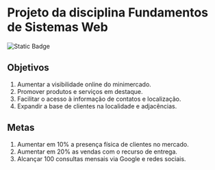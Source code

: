 # Projeto da disciplina Fundamentos de Sistemas Web

![Static Badge](https://img.shields.io/badge/Fase_1_conclu%C3%ADda-green)

## Objetivos
1. Aumentar a visibilidade online do minimercado.
2. Promover produtos e serviços em destaque.
3. Facilitar o acesso à informação de contatos e localização.
4. Expandir a base de clientes na localidade e adjacências.
## Metas
1. Aumentar em 10% a presença física de clientes no mercado.
2. Aumentar em 20% as vendas com o recurso de entrega.
3. Alcançar 100 consultas mensais via Google e redes sociais.
